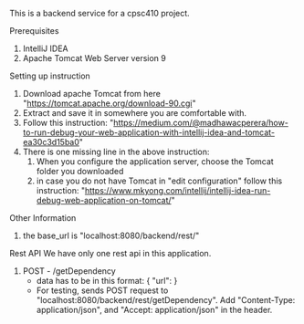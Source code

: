 This is a backend service for a cpsc410 project.

Prerequisites
1. IntelliJ IDEA
2. Apache Tomcat Web Server version 9

Setting up instruction
1. Download apache Tomcat from here "https://tomcat.apache.org/download-90.cgi"
2. Extract and save it in somewhere you are comfortable with. 
3. Follow this instruction: "https://medium.com/@madhawacperera/how-to-run-debug-your-web-application-with-intellij-idea-and-tomcat-ea30c3d15ba0"
4. There is one missing line in the above instruction:
    1. When you configure the application server, choose the Tomcat folder you downloaded
    2. in case you do not have Tomcat in "edit configuration" follow this instruction: "https://www.mkyong.com/intellij/intellij-idea-run-debug-web-application-on-tomcat/"
    
Other Information
1. the base_url is "localhost:8080/backend/rest/"

Rest API
We have only one rest api in this application.
1. POST -  /getDependency
    - data has to be in this format:
       {
            "url": <github URL>
       }
    - For testing, sends POST request to "localhost:8080/backend/rest/getDependency". Add "Content-Type: application/json", and "Accept: application/json" in the header. 
